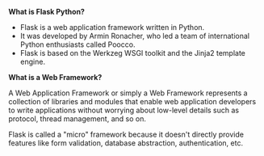 **What is Flask Python?**

- Flask is a web application framework written in Python.
- It was developed by Armin Ronacher, who led a team of international Python enthusiasts called Poocco.
- Flask is based on the Werkzeg WSGI toolkit and the Jinja2 template engine.

**What is a Web Framework?**

A Web Application Framework or simply a Web Framework represents a collection of libraries and modules that enable web application developers to write applications without worrying about low-level details such as protocol, thread management, and so on.

Flask is called a "micro" framework because it doesn't directly provide features like form validation, database abstraction, authentication, etc.
